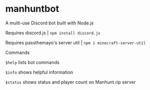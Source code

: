 # manhuntbot
A multi-use Discord bot built with Node.js

Requires discord.js | `npm install discord.js`

Requires passthemayo's server util | `npm i minecraft-server-util`

Commands

`$help` lists bot commands

`$info` shows helpful information

`$status` shows status and player count on Manhunt.rip server

